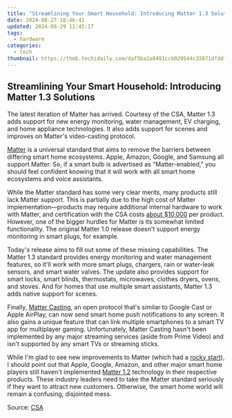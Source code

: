 ```yaml
---
title: "Streamlining Your Smart Household: Introducing Matter 1.3 Solutions"
date: 2024-08-27 18:46:41
updated: 2024-08-29 11:45:17
tags:
  - hardware
categories:
  - tech
thumbnail: https://thmb.techidaily.com/daf5ba2a8491ccb029544c33871dfddf8c00a96e763bab0af0faf409f9f29c9c.jpg
---
```


## Streamlining Your Smart Household: Introducing Matter 1.3 Solutions

The latest iteration of Matter has arrived. Courtesy of the CSA, Matter 1.3 adds support for new energy monitoring, water management, EV charging, and home appliance technologies. It also adds support for scenes and improves on Matter's video-casting protocol.

[Matter](https://win-howtos.techidaily.com/1723204109263-how-to-get-your-laptops-usb-mouse-working-again-step-by-step-fixes/) is a universal standard that aims to remove the barriers between differing smart home ecosystems. Apple, Amazon, Google, and Samsung all support Matter. So, if a smart bulb is advertised as "Matter-enabled," you should feel confident knowing that it will work with all smart home ecosystems and voice assistants.

 While the Matter standard has some very clear merits, many products still lack Matter support. This is partially due to the high cost of Matter implementation—products may require additional internal hardware to work with Matter, and certification with the CSA costs [about $10,000](https://www.reddit.com/r/MatterProtocol/comments/18umpnc/the%5Fhigh%5Fcost%5Fof%5Fmatter%5Fcertification%5Fa%5Fstartups/) per product. However, one of the bigger hurdles for Matter is its somewhat limited functionality. The original Matter 1.0 release doesn't support energy monitoring in smart plugs, for example.

 Today's release aims to fill out some of these missing capabilities. The Matter 1.3 standard provides energy monitoring and water management features, so it'll work with more smart plugs, chargers, rain or water-leak sensors, and smart water valves. The update also provides support for smart locks, smart blinds, thermostats, microwaves, clothes dryers, ovens, and stoves. And for homes that use multiple smart assistants, Matter 1.3 adds native support for scenes.

 Finally, [Matter Casting](https://twitter-videos.techidaily.com/2024-approved-crafting-compelling-tiktok-tweets-for-engagement/), an open protocol that's similar to Google Cast or Apple AirPlay, can now send smart home push notifications to any screen. It also gains a unique feature that can link multiple smartphones to a smart TV app for multiplayer gaming. Unfortunately, Matter Casting hasn't been implemented by any major streaming services (aside from Prime Video) and isn't supported by any smart TVs or streaming sticks.

 While I'm glad to see new improvements to Matter (which had a [rocky start](https://youtube-sure.techidaily.com/024-approved-unlocking-the-vault-the-wealth-of-mr-beast/)), I should point out that Apple, Google, Amazon, and other major smart home players still haven't implemented [Matter 1.2](https://facebook-videos.techidaily.com/2024-approved-enhancing-user-experience-creating-high-roi-animated-ads-for-fb/) technology in their respective products. These industry leaders need to take the Matter standard seriously if they want to attract new customers. Otherwise, the smart home world will remain a confusing, disjointed mess.

 Source: [CSA](https://csa-iot.org/newsroom/matter-1-3-specification-released/)

<ins class="adsbygoogle"
     style="display:block"
     data-ad-format="autorelaxed"
     data-ad-client="ca-pub-7571918770474297"
     data-ad-slot="1223367746"></ins>



<ins class="adsbygoogle"
     style="display:block"
     data-ad-client="ca-pub-7571918770474297"
     data-ad-slot="8358498916"
     data-ad-format="auto"
     data-full-width-responsive="true"></ins>
